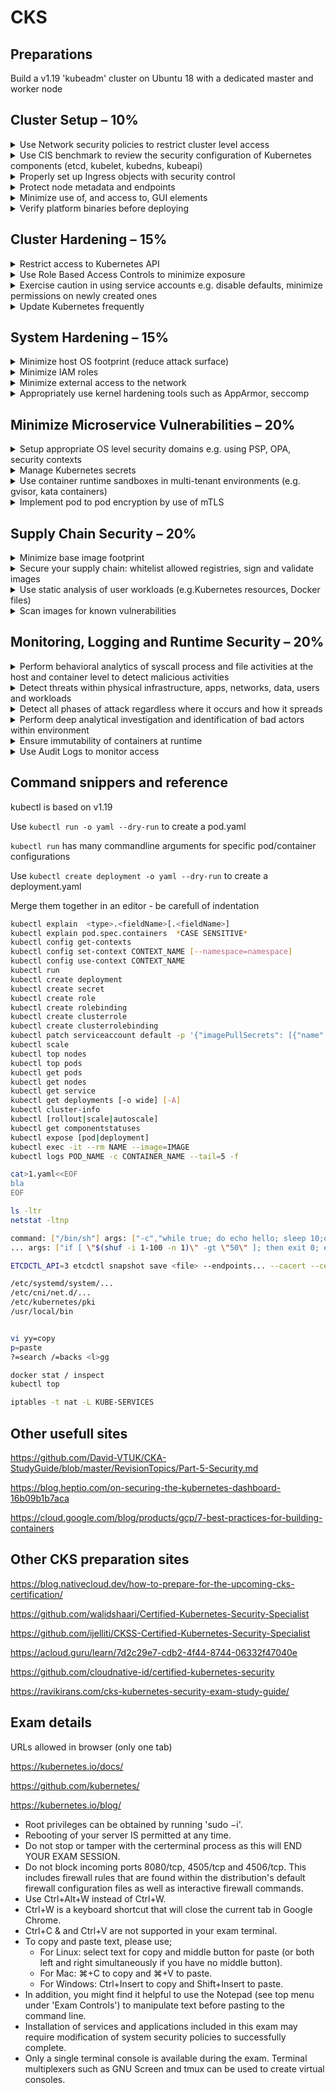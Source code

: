 # CKS

## Preparations

Build a v1.19 'kubeadm' cluster on Ubuntu 18 with a dedicated master and worker node 

## Cluster Setup – 10%

<details><summary>Use Network security policies to restrict cluster level access</summary>

```bash
kubectl explain NetworkPolicy.spec
```

NetworkPolicy's are applied to a namespace. The spec.podSelector defines criteria for the namespace.

Default deny all ingress

```yaml
apiVersion: networking.k8s.io/v1
kind: NetworkPolicy
metadata:
  name: default-deny-ingress
spec:
  podSelector: {}
  policyTypes:
  - Ingress
```

Default allow all ingress

```yaml
apiVersion: networking.k8s.io/v1
kind: NetworkPolicy
metadata:
  name: allow-all-ingress
spec:
  podSelector: {}
  ingress:
  - {}
  policyTypes:
  - Ingress
```

Default deny all egress

```yaml
apiVersion: networking.k8s.io/v1
kind: NetworkPolicy
metadata:
  name: default-deny-egress
spec:
  podSelector: {}
  policyTypes:
  - Egress
```

Default allow all egress

```yaml
apiVersion: networking.k8s.io/v1
kind: NetworkPolicy
metadata:
  name: allow-all-egress
spec:
  podSelector: {}
  egress:
  - {}
  policyTypes:
  - Egress
```

Deny all ingress & egress

```yaml
apiVersion: networking.k8s.io/v1
kind: NetworkPolicy
metadata:
  name: default-deny-all
spec:
  podSelector: {}
  policyTypes:
  - Ingress
  - Egress
```

Real world example

```yaml
apiVersion: networking.k8s.io/v1
kind: NetworkPolicy
metadata:
  name: allow-microservice-to-microservice
spec:
  podSelector:
    matchLabels: 
      application: one4all
  policyTypes:
  - Ingress
  ingress:
    - from:
      - podSelector:
          matchLabels:
            application: one4all
      ports:
      - protocol: TCP
        port: 6000
      - protocol: TCP
        port: 5000
```

<https://kubernetes.io/docs/concepts/services-networking/network-policies/>

<https://kubernetes.io/docs/tasks/administer-cluster/securing-a-cluster/>

<https://kubernetes.io/docs/tasks/administer-cluster/declare-network-policy/>

<https://kubernetes.io/blog/2017/10/enforcing-network-policies-in-kubernetes/>

<https://kubernetes.io/docs/tasks/administer-cluster/securing-a-cluster/>

</details>

<details><summary>Use CIS benchmark to review the security configuration of Kubernetes components (etcd, kubelet, kubedns, kubeapi)</summary>

<https://cloud.google.com/kubernetes-engine/docs/concepts/cis-benchmarks>

<https://www.cisecurity.org/benchmark/kubernetes/>

<https://docs.microsoft.com/en-us/microsoft-365/compliance/offering-cis-benchmark>

<https://github.com/aquasecurity/kube-bench#running-kube-bench>

<https://cloud.google.com/kubernetes-engine/docs/concepts/cis-benchmarks#default-values>

</details>

<details><summary>Properly set up Ingress objects with security control</summary>

```yaml
apiVersion: extensions/v1beta1
kind: Ingress
metadata:
  name: ingress
  annotations:
    nginx.org/rewrites: "serviceName=srvmdex rewrite=/"
    ingress.kubernetes.io/ssl-redirect: "false"
    kubernetes.io/ingress.class: {{ .Values.ingressclass }}
    nginx.org/websocket-services: "srvcmps-websocketservice"
spec:
  tls:
  - hosts:
      {{- range .Values.ingresshosts }}
        - {{ . | quote }}
      {{- end }}
    secretName: ingresswildcardcert
  rules:
  - host: {{ .Values.ingresshostinternal | quote }}
    http:
      paths:
      - path: /
        backend:
          serviceName: srvcmps
          servicePort: 80
```

<https://kubernetes.io/docs/concepts/services-networking/ingress/>

<https://kubernetes.io/docs/concepts/services-networking/ingress-controllers/>

<https://kubernetes.io/docs/tasks/access-application-cluster/ingress-minikube/>

<https://kubernetes.io/docs/concepts/services-networking/ingress/#tls>


</details>

<details><summary>Protect node metadata and endpoints</summary>

<https://kubernetes.io/blog/2016/03/how-container-metadata-changes-your-point-of-view/>

<https://blog.cloud66.com/setting-up-secure-endpoints-in-kubernetes/>

<https://cloud.google.com/kubernetes-engine/docs/how-to/protecting-cluster-metadata>

<https://kubernetes.io/docs/tasks/administer-cluster/securing-a-cluster/#restricting-cloud-metadata-api-access>

<https://docs.aws.amazon.com/AWSEC2/latest/UserGuide/instancedata-data-retrieval.html>

<https://docs.aws.amazon.com/eks/latest/userguide/restrict-ec2-credential-access.html>

</details>

<details><summary>Minimize use of, and access to, GUI elements</summary>

<https://kubernetes.io/docs/tasks/access-application-cluster/web-ui-dashboard/>

<https://blog.heptio.com/on-securing-the-kubernetes-dashboard-16b09b1b7aca>

</details>

<details><summary>Verify platform binaries before deploying</summary>

```bash
echo -n "bla" | sha256sum
cat <binary> | sha256sum
cat <binary> | sha512sum
```

<https://github.com/kubernetes/kubernetes/releases>

<https://kubernetes.io/docs/setup/release/notes/#client-binaries>

<https://kubernetes.io/docs/tasks/tools/install-kubectl/>

```bash
curl -LO "https://storage.googleapis.com/kubernetes-release/release/$(curl -s https://storage.googleapis.com/kubernetes-release/release/stable.txt)/bin/linux/amd64/kubectl"
curl -LO https://storage.googleapis.com/kubernetes-release/release/v1.19.0/bin/linux/amd64/kubectl
```
</details>

## Cluster Hardening – 15%

<details><summary>Restrict access to Kubernetes API</summary>

<https://kubernetes.io/docs/tasks/administer-cluster/securing-a-cluster/>

<https://kubernetes.io/docs/reference/access-authn-authz/controlling-access/>

<https://cloud.google.com/anthos/gke/docs/on-prem/how-to/hardening-your-cluster>

</details>

<details><summary>Use Role Based Access Controls to minimize exposure</summary>

<https://kubernetes.io/docs/reference/access-authn-authz/rbac/>

<https://kubernetes.io/docs/reference/access-authn-authz/authorization/#authorization-modules>

<https://www.youtube.com/watch?v=G3R24JSlGjY>

<https://rbac.dev/>

</details>

<details><summary>Exercise caution in using service accounts e.g. disable defaults, minimize permissions on newly created ones</summary>

<https://kubernetes.io/docs/reference/access-authn-authz/service-accounts-admin/>

<https://kubernetes.io/docs/tasks/configure-pod-container/configure-service-account/>

<https://docs.armory.io/docs/armory-admin/manual-service-account/>

<https://stackoverflow.com/questions/52583497/how-to-disable-the-use-of-a-default-service-account-by-a-statefulset-deployments>

<https://thenewstack.io/kubernetes-access-control-exploring-service-accounts/>

<https://github.com/kubernetes/kubernetes/issues/57601>

<https://www.cyberark.com/resources/threat-research-blog/securing-kubernetes-clusters-by-eliminating-risky-permissions>

```yaml
apiVersion: v1
kind: ServiceAccount
metadata:
  name: build-robot
automountServiceAccountToken: false
```

```yaml
apiVersion: v1
kind: Pod
metadata:
  name: my-pod
spec:
  serviceAccountName: build-robot
  automountServiceAccountToken: false
```
</details>

<details><summary>Update Kubernetes frequently</summary>

<https://kubernetes.io/docs/tasks/administer-cluster/kubeadm/kubeadm-upgrade/>

<https://kubernetes.io/docs/setup/release/notes/#client-binaries>

</details>

## System Hardening – 15%

<details><summary>Minimize host OS footprint (reduce attack surface)</summary>

<https://blog.sonatype.com/kubesecops-kubernetes-security-practices-you-should-follow#:~:text=Reduce%20Kubernetes%20Attack%20Surfaces>

<https://www.cisecurity.org/benchmark/distribution_independent_linux/>

<https://www.cisecurity.org/benchmark/red_hat_linux/>

<https://www.cisecurity.org/benchmark/debian_linux/>

<https://www.cisecurity.org/benchmark/centos_linux/>

<https://www.cisecurity.org/benchmark/suse_linux/>

<https://www.cisecurity.org/benchmark/oracle_linux/>

</details>

<details><summary>Minimize IAM roles</summary>

<https://digitalguardian.com/blog/what-principle-least-privilege-polp-best-practice-information-security-and-compliance>

<https://docs.aws.amazon.com/IAM/latest/UserGuide/best-practices.html#grant-least-privilege>

</details>

<details><summary>Minimize external access to the network</summary>

- set loadbalancer to ClusterIP
- implement network policies

<https://help.replicated.com/community/t/managing-firewalls-with-ufw-on-kubernetes/230>

<https://www.linode.com/docs/security/firewalls/configure-firewall-with-ufw/>

<https://docs.microsoft.com/en-us/azure/aks/concepts-security#azure-network-security-groups>

<https://docs.aws.amazon.com/eks/latest/userguide/sec-group-reqs.html>

<https://docs.aws.amazon.com/AWSEC2/latest/UserGuide/ec2-security-groups.html>

</details>

<details><summary>Appropriately use kernel hardening tools such as AppArmor, seccomp</summary>

<https://www.sumologic.com/kubernetes/security/#security-best-practices>

<https://cdn2.hubspot.net/hubfs/1665891/Assets/Container%20Security%20by%20Liz%20Rice%20-%20OReilly%20Apr%202020.pdf>

<https://kubernetes.io/docs/tutorials/clusters/apparmor/>

<https://kubernetes.io/docs/tutorials/clusters/seccomp/>


Seccomp example pod with audit.json

```bash
apiVersion: v1
kind: Pod
metadata:
  name: audit-pod
  labels:
    app: audit-pod
spec:
  securityContext:
    seccompProfile:
      type: Localhost
      localhostProfile: profiles/audit.json
  containers:
  - name: test-container
    image: hashicorp/http-echo:0.2.3
    args:
    - "-text=just made some syscalls!"
    securityContext:
      allowPrivilegeEscalation: false
```

path in pod yaml must be relative, to kubelet seccomp folder

```bash
/var/lib/kubelet/seccomp/profiles/audit.json
```

audit.json

```bash
{
    "defaultAction": "SCMP_ACT_LOG"
}
```

trigger the pod (curl ip:5678) and check the logs `tail -f /var/log/syslog | grep 'http-echo'`

</details>

## Minimize Microservice Vulnerabilities – 20%

<details><summary>Setup appropriate OS level security domains e.g. using PSP, OPA, security contexts</summary>

### POD SECURITY POLICY

Ensure PodSecurityPolicy admission controller is active! ( setting on API server)

```yaml
apiVersion: policy/v1beta1
kind: PodSecurityPolicy
metadata:
  name: example
spec:
  privileged: false  # Don't allow privileged pods!
  # The rest fills in some required fields.
  seLinux:
    rule: RunAsAny
  supplementalGroups:
    rule: RunAsAny
  runAsUser:
    rule: RunAsAny
  fsGroup:
    rule: RunAsAny
  volumes:
  - '*'
```

<http://blog.tundeoladipupo.com/2019/06/01/Kubernetes,-PodSecurityPolicy-and-Kubeadm/>

<https://kubernetes.io/docs/concepts/policy/pod-security-policy/>

### OPEN POLICY AGENT

<https://www.youtube.com/watch?v=Yup1FUc2Qn0>

<https://kubernetes.io/blog/2019/08/06/opa-gatekeeper-policy-and-governance-for-kubernetes/>

<https://www.openpolicyagent.org/docs/v0.12.2/kubernetes-admission-control/>

### SECURITY CONTEXT

<https://kubernetes.io/docs/tasks/configure-pod-container/security-context/>

`kubectl explain pod.spec.securityContext`

`kubectl explain pod.spec.containers.securityContext`
  
Settings in spec.containers.securityContex override spec.containers.securityContext

```yaml
apiVersion: v1
kind: Pod
metadata:
  name: security-context-demo
spec:
  securityContext:
    runAsUser: 1000
    runAsGroup: 3000
    fsGroup: 2000
  volumes:
  - name: sec-ctx-vol
    emptyDir: {}
  containers:
  - name: sec-ctx-demo
    image: busybox
    command: [ "sh", "-c", "sleep 1h" ]
    volumeMounts:
    - name: sec-ctx-vol
      mountPath: /data/demo
    securityContext:
      allowPrivilegeEscalation: false
```
</details>

<details><summary>Manage Kubernetes secrets</summary>

<https://kubernetes.io/docs/concepts/configuration/secret/>

`kubectl create secret generic NAME --from-literal=KEY=VALUE`

`kubectl create secret generic NAME --from-file=KEY=file.txt`

`kubectl create secret generic NAME --from-env-file=file.env`

file.env

```text
KEY1=VALUE1
KEY2=VALUE2
```

`kubectl create secret tls tls-secret --cert=path/to/tls.cert --key=path/to/tls.key`

<https://www.weave.works/blog/managing-secrets-in-kubernetes>

<https://github.com/kubernetes-sigs/secrets-store-csi-driver>

</details>

<details><summary>Use container runtime sandboxes in multi-tenant environments (e.g. gvisor, kata containers)</summary>

<https://gvisor.dev/docs/>

<https://gvisor.dev/docs/user_guide/quick_start/kubernetes/>

<https://thenewstack.io/how-to-implement-secure-containers-using-googles-gvisor/>

<https://platform9.com/blog/kata-containers-docker-and-kubernetes-how-they-all-fit-together/>

<https://github.com/kata-containers/documentation/blob/master/how-to/how-to-use-k8s-with-cri-containerd-and-kata.md>

</details>

<details><summary>Implement pod to pod encryption by use of mTLS</summary>

<https://kubernetes.io/docs/tasks/tls/managing-tls-in-a-cluster/>

<https://developer.ibm.com/technologies/containers/tutorials/istio-security-mtls/>

<https://codeburst.io/mutual-tls-authentication-mtls-de-mystified-11fa2a52e9cf>

<https://www.istioworkshop.io/11-security/01-mtls/>

<https://istio.io/latest/blog/2017/0.1-auth/>

<https://linkerd.io/2/features/automatic-mtls/>

</details>

## Supply Chain Security – 20%

<details><summary>Minimize base image footprint</summary>

<https://kubernetes.io/docs/concepts/workloads/pods/ephemeral-containers/>

```
    gcr.io/distroless/static-debian10
    gcr.io/distroless/base-debian10
    gcr.io/distroless/java-debian10
    gcr.io/distroless/cc-debian10
```

<https://cloud.google.com/blog/products/gcp/kubernetes-best-practices-how-and-why-to-build-small-container-images>

<https://cloud.google.com/solutions/best-practices-for-building-containers#build-the-smallest-image-possible>

<https://cloud.google.com/blog/products/gcp/7-best-practices-for-building-containers>

<https://github.com/GoogleContainerTools/distroless>

</details>

<details><summary>Secure your supply chain: whitelist allowed registries, sign and validate images</summary>

<https://kubernetes.io/docs/reference/access-authn-authz/admission-controllers/>

<https://kubernetes.io/blog/2019/03/21/a-guide-to-kubernetes-admission-controllers/>

<https://docs.docker.com/engine/security/trust/content_trust/>

<https://stackoverflow.com/questions/54463125/how-to-reject-docker-registries-in-kubernetes>

<https://github.com/kubernetes/kubernetes/issues/22888>

<https://www.openpolicyagent.org/docs/latest/kubernetes-primer/>

<https://medium.com/sse-blog/container-image-signatures-in-kubernetes-19264ac5d8ce>

</details>

<details><summary>Use static analysis of user workloads (e.g.Kubernetes resources, Docker files)</summary>

<https://kube-score.com/>

<https://bridgecrew.io/blog/kubernetes-static-code-analysis-with-checkov/>

<https://github.com/quay/clair>

</details>

<details><summary>Scan images for known vulnerabilities</summary>

<https://medium.com/better-programming/scan-your-docker-images-for-vulnerabilities-81d37ae32cb3>

<https://github.com/leahnp/clair-klar-kubernetes-demo>

</details>

## Monitoring, Logging and Runtime Security – 20%

<details><summary>Perform behavioral analytics of syscall process and file activities at the host and container level to detect malicious activities</summary>

<https://sysdig.com/blog/how-to-detect-kubernetes-vulnerability-cve-2019-11246-using-falco/>

<https://medium.com/@SkyscannerEng/kubernetes-security-monitoring-at-scale-with-sysdig-falco-a60cfdb0f67a>

<https://kubernetes.io/docs/tutorials/clusters/seccomp/>

</details>

<details><summary>Detect threats within physical infrastructure, apps, networks, data, users and workloads</summary>

<https://www.cncf.io/blog/2020/08/07/common-kubernetes-config-security-threats/>

<https://www.trendmicro.com/vinfo/us/security/news/virtualization-and-cloud/guidance-on-kubernetes-threat-modeling>

<https://www.microsoft.com/security/blog/2020/04/02/attack-matrix-kubernetes/>

</details>

<details><summary>Detect all phases of attack regardless where it occurs and how it spreads</summary

<https://www.threatstack.com/blog/kubernetes-attack-scenarios-part-1>

<https://www.optiv.com/explore-optiv-insights/source-zero/anatomy-kubernetes-attack-how-untrusted-docker-images-fail-us>

></details>

<details><summary>Perform deep analytical investigation and identification of bad actors within environment</summary>

<https://www.stackrox.com/post/2020/05/kubernetes-security-101/>

</details>

<details><summary>Ensure immutability of containers at runtime</summary>

```
apiVersion: apps/v1
kind: Deployment
metadata:
  name: app
spec:
  selector:
    matchLabels:
      app.kubernetes.io/name: app
  template:
    metadata:
      labels:
        app.kubernetes.io/name: app
      name: app
    spec:
      containers:
      - env:
        - name: TMPDIR
          value: /tmp
        image: my/app:1.0.0
        name: app
        securityContext:
          readOnlyRootFilesystem: true
        volumeMounts:
        - mountPath: /tmp
          name: tmp
      volumes:
      - emptyDir: {}
        name: tmp
```

<https://kubernetes.io/blog/2018/03/principles-of-container-app-design/>

<https://access.redhat.com/documentation/en-us/red_hat_enterprise_linux_atomic_host/7/html/container_security_guide/keeping_containers_fresh_and_updateable#leveraging_kubernetes_and_openshift_to_ensure_that_containers_are_immutable>

<https://medium.com/sroze/why-i-think-we-should-all-use-immutable-docker-images-9f4fdcb5212f>

<https://techbeacon.com/enterprise-it/immutable-infrastructure-your-systems-can-rise-dead>

</details>

<details><summary>Use Audit Logs to monitor access</summary>

<https://kubernetes.io/docs/tasks/debug-application-cluster/audit/>

<https://www.datadoghq.com/blog/monitor-kubernetes-audit-logs/>

<https://docs.sysdig.com/en/kubernetes-audit-logging.html>

</details>

## Command snippers and reference 

kubectl is based on v1.19

Use `kubectl run -o yaml --dry-run` to create a pod.yaml

`kubectl run` has many commandline arguments for specific pod/container configurations

Use `kubectl create deployment -o yaml --dry-run` to create a deployment.yaml

Merge them together in an editor - be carefull of indentation


```bash
kubectl explain  <type>.<fieldName>[.<fieldName>]
kubectl explain pod.spec.containers  *CASE SENSITIVE*
kubectl config get-contexts
kubectl config set-context CONTEXT_NAME [--namespace=namespace]
kubectl config use-context CONTEXT_NAME
kubectl run
kubectl create deployment
kubectl create secret
kubectl create role
kubectl create rolebinding
kubectl create clusterrole
kubectl create clusterrolebinding
kubectl patch serviceaccount default -p '{"imagePullSecrets": [{"name": "myregistrykey"}]}'
kubectl scale
kubectl top nodes
kubectl top pods
kubectl get pods
kubectl get nodes
kubectl get service
kubectl get deployments [-o wide] [-A]
kubectl cluster-info
kubectl [rollout|scale|autoscale]
kubectl get componentstatuses
kubectl expose [pod|deployment]
kubectl exec -it --rm NAME --image=IMAGE
kubectl logs POD_NAME -c CONTAINER_NAME --tail=5 -f
```

```bash
cat>1.yaml<<EOF
bla
EOF

ls -ltr
netstat -ltnp

command: ["/bin/sh"] args: ["-c","while true; do echo hello; sleep 10;done"]
... args: ["if [ \"$(shuf -i 1-100 -n 1)\" -gt \"50\" ]; then exit 0; else exit 1; fi"]

ETCDCTL_API=3 etcdctl snapshot save <file> --endpoints... --cacert --cert --key

/etc/systemd/system/...
/etc/cni/net.d/...
/etc/kubernetes/pki
/usr/local/bin


vi yy=copy
p=paste
?=search /=backs <l>gg

docker stat / inspect
kubectl top

iptables -t nat -L KUBE-SERVICES
```

## Other usefull sites

<https://github.com/David-VTUK/CKA-StudyGuide/blob/master/RevisionTopics/Part-5-Security.md>

<https://blog.heptio.com/on-securing-the-kubernetes-dashboard-16b09b1b7aca>

<https://cloud.google.com/blog/products/gcp/7-best-practices-for-building-containers>

## Other CKS preparation sites

<https://blog.nativecloud.dev/how-to-prepare-for-the-upcoming-cks-certification/>

<https://github.com/walidshaari/Certified-Kubernetes-Security-Specialist>

<https://github.com/ijelliti/CKSS-Certified-Kubernetes-Security-Specialist>

<https://acloud.guru/learn/7d2c29e7-cdb2-4f44-8744-06332f47040e>

<https://github.com/cloudnative-id/certified-kubernetes-security>

<https://ravikirans.com/cks-kubernetes-security-exam-study-guide/>

## Exam details

URLs allowed in browser (only one tab)

<https://kubernetes.io/docs/>

<https://github.com/kubernetes/>

<https://kubernetes.io/blog/>

- Root privileges can be obtained by running 'sudo −i'.
- Rebooting of your server IS permitted at any time.
- Do not stop or tamper with the certerminal process as this will END YOUR EXAM SESSION.
- Do not block incoming ports 8080/tcp, 4505/tcp and 4506/tcp. This includes firewall rules that are found within the distribution's default firewall configuration files as well as interactive firewall commands.
- Use Ctrl+Alt+W instead of Ctrl+W.
- Ctrl+W is a keyboard shortcut that will close the current tab in Google Chrome.
- Ctrl+C & and Ctrl+V are not supported in your exam terminal.
- To copy and paste text, please use;
  - For Linux: select text for copy and middle button for paste (or both left and right simultaneously if you have no middle button).
  - For Mac: ⌘+C to copy and ⌘+V to paste.
  - For Windows: Ctrl+Insert to copy and Shift+Insert to paste.
- In addition, you might find it helpful to use the Notepad (see top menu under 'Exam Controls') to manipulate text before pasting to the command line.
- Installation of services and applications included in this exam may require modification of system security policies to successfully complete.
- Only a single terminal console is available during the exam. Terminal multiplexers such as GNU Screen and tmux can be used to create virtual consoles.


